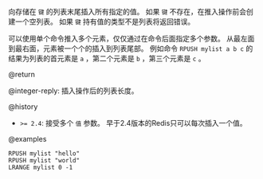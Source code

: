 向存储在 `键` 的列表末尾插入所有指定的值。
如果 `键` 不存在，在推入操作前会创建一个空列表。
如果 `键` 持有值的类型不是列表将返回错误。

可以使用单个命令推入多个元素，仅仅通过在命令后面指定多个参数。
从最左面到最右面，元素被一个个的插入到列表尾部。
例如命令 `RPUSH mylist a b c` 的结果为列表的首元素是 `a` ，第二个元素是 `b` ，第三个元素是 `c` 。

@return

@integer-reply: 插入操作后的列表长度。

@history

* `>= 2.4`: 接受多个 `值` 参数。
  早于2.4版本的Redis只可以每次插入一个值。

@examples

```cli
RPUSH mylist "hello"
RPUSH mylist "world"
LRANGE mylist 0 -1
```
